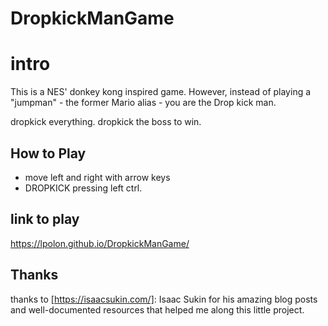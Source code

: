 # DropkickManGame

# intro
This is a NES' donkey kong inspired game. However, instead of playing a "jumpman" - the former Mario alias - you are the Drop kick man.

dropkick everything. dropkick the boss to win.

## How to Play
- move left and right with arrow keys
- DROPKICK pressing left ctrl.

## link to play
https://lpolon.github.io/DropkickManGame/

## Thanks
thanks to [https://isaacsukin.com/]: Isaac Sukin for his amazing blog posts and well-documented resources that helped me along this little project.
